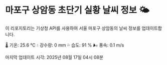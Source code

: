 
# 마포구 상암동 초단기 실황 날씨 정보 🌤️

이 리포지토리는 기상청 API를 사용하여 서울 마포구 상암동의 날씨 정보를 업데이트합니다. 

🌡️ 기온: 25.6 ℃
💧 강수량: 0 mm
💦 습도: 91 %
🌬️ 풍속: 0.1 m/s

마지막 업데이트 시각: 2025년 08월 17일 04시 08분    
